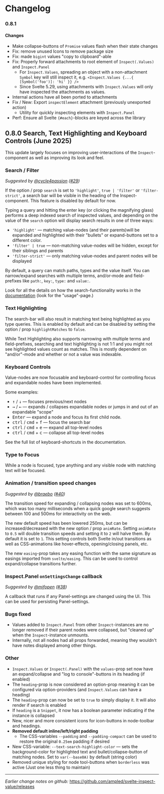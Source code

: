 # Changelog

### 0.8.1

#### Changes

- Make collapse-buttons of `Promise` values flash when their state changes
- Fix: remove unused Icons to remove package size
- Fix: made `bigint` values "copy to clipboard"-able
- Fix: Properly forward attachments to root element of `Inspect(.Values)` and `Inspect.Panel`
  - For `Inspect.Values`, spreading an object with a non-attachment `Symbol` key will still inspect it, e.g. `<Inspect.Values {...{ [Symbol('foo')]: 'hi' }} />`
  - Since Svelte 5.29, using attachments with `Inspect.Values` will only have inspected the attachments as values.
- Internal actions have all been ported to attachments
- Fix / New: Export `inspectElement` attachment (previously unexported action)
  - Utility for quickly inspecting elements with `Inspect.Panel`
- Perf: Ensure all Svelte `{#each}`-blocks are keyed across the library

## 0.8.0 Search, Text Highlighting and Keyboard Controls (June 2025)

This update largely focuses on improving user-interactions of the `Inspect`-component as well as improving its look and feel.

### Search / Filter

_Suggested by [@cycle4passion](https://github.com/cycle4passion) ([#29](https://github.com/ampled/svelte-inspect-value/issues/29))_

If the option / prop `search` is set to `'highlight'`, `true | 'filter'` or `'filter-strict'`, a search bar will be visible in the heading of the Inspect-component. This feature is disabled by default for now.

Typing a query and hitting the enter key (or clicking the magnifying glass) performs a deep indexed search of inspected values, and depending on the value of the `search` option will display search results in one of three ways:

- `'highlight'` — matching value-nodes (and their parents)will be expanded and highlighted with their "bullets" or expand-buttons set to a different color.
- `'filter' | true` — non-matching value-nodes will be hidden, except for their siblings and parents
- `'filter-strict'` — only matching value-nodes and parent nodes will be displayed

By default, a query can match paths, types and the value itself. You can narrow/expand searches with multiple terms, and/or-mode and field-prefixes like `path:`, `key:`, `type:` and `value:`.

Look for all the details on how the search-functionality works in the [documentation](https://inspect.eirik.space) (look for the "usage"-page.)

### Text Highlighting

The search-bar will also result in matching text being highlighted as you type queries. This is enabled by default and can be disabled by setting the option / prop `highlightMatches` to `false`.

While Text Highlighting also supports narrowing with multiple terms and field-prefixes, searching and text highlighting is not 1:1 and you might not see highlighted values count as matches. This is mostly dependent on "and/or"-mode and whether or not a value was indexable.

### Keyboard Controls

Value-nodes are now focusable and keyboard-control for controlling focus and expandable nodes have been implemented.

Some examples:

- <kbd>↑</kbd> / <kbd>↓</kbd> — focuses previous/next nodes
- <kbd>→</kbd> / <kbd>←</kbd> — expands / collapses expandable nodes or jumps in and out of an expandable "scope"
- <kbd>Enter</kbd> — expand a node and focus its first child node.
- <kbd>ctrl</kbd> / <kbd>cmd</kbd> + <kbd>f</kbd> — focus the search bar
- <kbd>ctrl</kbd> / <kbd>cmd</kbd> + <kbd>e</kbd> — expand all top-level nodes
- <kbd>ctrl</kbd> / <kbd>cmd</kbd> + <kbd>c</kbd> — collapse all top-level nodes

See the full list of keyboard-shortcuts in the documentation.

### Type to Focus

While a node is focused, type anything and any visible node with matching text will be focused.

### Animation / transition speed changes

_Suggested by [@braebo](https://github.com/braebo) ([#40](https://github.com/ampled/svelte-inspect-value/issues/40))_

The transition speed for expanding / collapsing nodes was set to 600ms, which was too many milliseconds when a quick google search suggests between 100 and 500ms for interactivity on the web.

The new default speed has been lowered 250ms, but can be increased/decreased with the new option / prop `animRate`. Setting `animRate` to `0.5` will double transition speeds and setting it to `2` will halve them. By default it is set to `1`. This setting controls both Svelte in/out transitions as well as CSS-animations like hover-effects, opening/closing panels, etc.

The new `easing`-prop takes any easing function with the same signature as easings imported from `svelte/easing`. This can be used to control expand/collapse transitions further.

### Inspect.Panel `onSettingsChange` callback

_Suggested by [@mifopen](https://github.com/mifopen) ([#38](https://github.com/ampled/svelte-inspect-value/issues/38))_

A callback that runs if any Panel-settings are changed using the UI.
This can be used for persisting Panel-settings.

### Bugs fixed

- Values added to `Inspect.Panel` from other `Inspect`-instances are no longer removed if their parent nodes were collapsed, but "cleaned up" when the `Inspect`-instance unmounts.
- Internally, not all nodes had all props forwarded, meaning they wouldn't have notes displayed among other things.

### Other

- `Inspect.Values` or `Inspect(.Panel)` with the `values`-prop set now have an expand/collapse and "log to console"-buttons in its heading (if enabled)
- The `heading`-prop is now considered an option-prop meaning it can be configured via option-providers (and `Inspect.Values` can have a heading)
- The `heading`-prop can now be set to `true` to simply display it. It will also render if search is enabled
- If `heading` is a `Snippet`, it now has a boolean parameter indicating if the instance is collapsed
- New, nicer and more consistent icons for icon-buttons in node-toolbar and headings.
- **Removed default inline/left/right padding**
  - The CSS-variables `--padding` and `--padding-compact` can be used to restore the original `0.25em` padding if desired
- New CSS-variable: `--text-search-highlight-color` — sets the background-color for highlighted text and bullet/collapse-button of matching nodes. Set to `var(--base0A)` by default (string color)
- Removed unique styling for node tool-buttons when `borderless` was active (Just one less thing to maintain)

---

_Earlier change notes on github:_ https://github.com/ampled/svelte-inspect-value/releases
